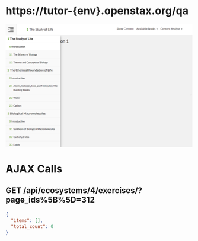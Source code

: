 # https://tutor-{env}.openstax.org/qa

![image](./tutor-{env}.openstax.org_qa.png)

# AJAX Calls

## GET /api/ecosystems/4/exercises/?page_ids%5B%5D=312

```json
{
  "items": [],
  "total_count": 0
}
```

